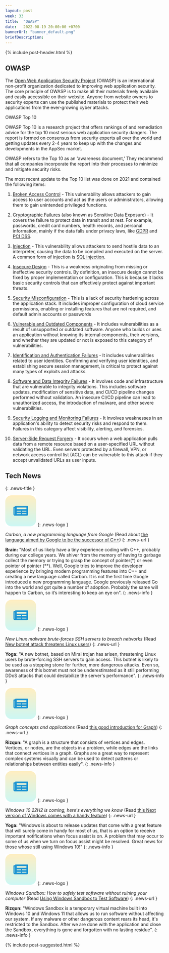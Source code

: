 ```yaml
---
layout: post
week: 33
title:  "OWASP"
date:   2022-08-19 20:00:00 +0700
bannerUrl: "banner_default.png"
briefDescription: 
---
```


{% include post-header.html %}

## OWASP

The [Open Web Application Security Project](https://owasp.org/) (OWASP) is an international non-profit organization dedicated to improving web application security. The core principle of OWASP is to make all their materials freely available and easily accessible on their website. Anyone from website owners to security experts can use the published materials to protect their web applications from the ever-growing cyber attacks.

OWASP Top 10

OWASP Top 10 is a research project that offers rankings of and remediation advice for the top 10 most serious web application security dangers. The report is formed on consensus from security experts all over the world and getting updates every 2-4 years to keep up with the changes and developments in the AppSec market.

OWASP refers to the Top 10 as an 'awareness document,' They recommend that all companies incorporate the report into their processes to minimize and mitigate security risks.

The most recent update to the Top 10 list was done on 2021 and contained the following items:

1. [Broken Access Control](https://owasp.org/Top10/A01_2021-Broken_Access_Control/) - This vulnerability allows attackers to gain access to user accounts and act as the users or administrators, allowing them to gain unintended privileged functions.

2. [Cryptographic Failures](https://owasp.org/Top10/A02_2021-Cryptographic_Failures/) (also known as Sensitive Data Exposure) - It covers the failure to protect data in transit and at rest. For example, passwords, credit card numbers, health records, and personal information, mainly if the data falls under privacy laws, like [GDPR](https://gdpr.eu/) and [PCI DSS](https://en.wikipedia.org/wiki/Payment_Card_Industry_Data_Security_Standard).

3. [Injection](https://owasp.org/Top10/A03_2021-Injection/) - This vulnerability allows attackers to send hostile data to an interpreter, causing the data to be compiled and executed on the server. A common form of injection is [SQL injection](https://owasp.org/www-community/attacks/SQL_Injection).

4. [Insecure Design](https://owasp.org/Top10/A04_2021-Insecure_Design/) - This is a weakness originating from missing or ineffective security controls. By definition, an insecure design cannot be fixed by proper implementation or configuration. This is because it lacks basic security controls that can effectively protect against important threats.

5. [Security Misconfiguration](https://owasp.org/Top10/A05_2021-Security_Misconfiguration/) - This is a lack of security hardening across the application stack. It includes improper configuration of cloud service permissions, enabling or installing features that are not required, and default admin accounts or passwords

6. [Vulnerable and Outdated Components](https://owasp.org/Top10/A06_2021-Vulnerable_and_Outdated_Components/) - It includes vulnerabilities as a result of unsupported or outdated software. Anyone who builds or uses an application without knowing its internal components, their versions, and whether they are updated or not is exposed to this category of vulnerabilities.

7. [Identification and Authentication Failures](https://owasp.org/Top10/A07_2021-Identification_and_Authentication_Failures/) - It includes vulnerabilities related to user identities. Confirming and verifying user identities, and establishing secure session management, is critical to protect against many types of exploits and attacks.

8. [Software and Data Integrity Failures](https://owasp.org/Top10/A08_2021-Software_and_Data_Integrity_Failures/) - It involves code and infrastructure that are vulnerable to integrity violations. This includes software updates, modification of sensitive data, and CI/CD pipeline changes performed without validation. An insecure CI/CD pipeline can lead to unauthorized access, the introduction of malware, and other severe vulnerabilities.

9. [Security Logging and Monitoring Failures](https://owasp.org/Top10/A09_2021-Security_Logging_and_Monitoring_Failures/) - It involves weaknesses in an application's ability to detect security risks and respond to them. Failures in this category affect visibility, alerting, and forensics.

10. [Server-Side Request Forgery](https://owasp.org/Top10/A10_2021-Server-Side_Request_Forgery_%28SSRF%29/) - It occurs when a web application pulls data from a remote resource based on a user-specified URL without validating the URL. Even servers protected by a firewall, VPN, or network access control list (ACL) can be vulnerable to this attack if they accept unvalidated URLs as user inputs.

## Tech News
{: .news-title }

![memo](/assets/images/tech-news.svg)
{: .news-logo }

*Carbon, a new programming language from Google* (Read about [the language aimed by Google to be the successor of C++](https://9to5google.com/2022/07/19/carbon-programming-language-google-cpp/))
{: .news-url }

__Brain:__ "Most of us likely have a tiny experience coding with C++, probably during our college years. We shiver from the memory of having to garbage collect the memory or trying to grasp the concept of pointer(*) or even pointer of pointer (**). Well, Google tries to improve the developer experience by bringing modern programming features into C++ and creating a new language called Carbon. It is not the first time Google introduced a new programming language. Google previously released Go into the world and got quite a number of adoption. Probably the same will happen to Carbon, so it’s interesting to keep an eye on".
{: .news-info }

![memo](/assets/images/tech-news.svg)
{: .news-logo }

*New Linux malware brute-forces SSH servers to breach networks* (Read [New botnet attack threatens Linux users](https://www.bleepingcomputer.com/news/security/new-linux-malware-brute-forces-ssh-servers-to-breach-networks/))
{: .news-url }

__Yoga:__ "A new botnet, based on Mirai trojan has arisen, threatening Linux users by brute-forcing SSH servers to gain access. This botnet is likely to be used as a stepping stone for further, more dangerous attacks. Even so, awareness of this botnet must not be underestimated as it still performing DDoS attacks that could destabilize the server's performance".
{: .news-info }

![memo](/assets/images/tech-news.svg)
{: .news-logo }

*Graph concepts and applications* (Read [this good introduction for Graph](https://engineering.grab.com/graph-concepts))
{: .news-url }

__Rizqun:__ "A graph is a structure that consists of vertices and edges. Vertices, or nodes, are the objects in a problem, while edges are the links that connect vertices in a graph. Graphs are a great way to represent complex systems visually and can be used to detect patterns or relationships between entities easily".
{: .news-info }

![memo](/assets/images/tech-news.svg)
{: .news-logo }

*Windows 10 22H2 is coming, here's everything we know* (Read [this Next version of Windows comes with a handy feature](https://www.bleepingcomputer.com/news/microsoft/windows-10-22h2-is-coming-heres-everything-we-know/))
{: .news-url }

__Yoga:__ "Windows is about to release updates that come with a great feature that will surely come in handy for most of us, that is an option to receive important notifications when focus assist is on. A problem that may occur to some of us when we turn on focus assist might be resolved. Great news for those whose still using Windows 10!"
{: .news-info }

![memo](/assets/images/tech-news.svg)
{: .news-logo }

*Windows Sandbox: How to safely test software without ruining your computer* (Read [Using Windows Sandbox to Test Software](https://www.pcmag.com/how-to/windows-sandbox-how-to-safely-test-software-without-ruining-your-computer))
{: .news-url }

__Rizqun:__ "Windows Sandbox is a temporary virtual machine built into Windows 10 and Windows 11 that allows us to run software without affecting our system. If any malware or other dangerous content rears its head, it's restricted to the Sandbox. After we are done with the application and close the Sandbox, everything is gone and forgotten with no lasting residue".
{: .news-info }

{% include post-suggested.html %}